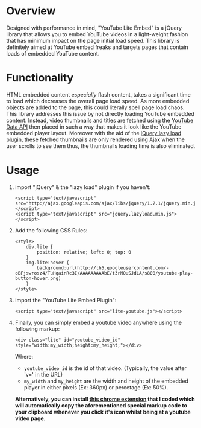 Overview
========
Designed with performance in mind, "YouTube Lite Embed" is a jQuery library that allows you to embed YouTube videos in a light-weight fashion that has minimum impact on the page initial load speed. This library is definitely aimed at YouTube embed freaks and targets pages that contain loads of embedded YouTube content.

Functionality
=============
HTML embedded content *especially* flash content, takes a significant time to load which decreases the overall page load speed. As more embedded objects are added to the page, this could literally spell page load chaos. This library addresses this issue by not directly loading YouTube embedded content. Instead, video thumbnails and titles are fetched using the [YouTube Data API](http://code.google.com/apis/youtube/2.0/reference.html) then placed in such a way that makes it look like the YouTube embedded player layout. Moreover with the aid of the [jQuery lazy load plugin](http://www.appelsiini.net/projects/lazyload), these fetched thumbnails are only rendered using Ajax when the user scrolls to see them thus, the thumbnails loading time is also eliminated.

Usage
=====
1.	import "jQuery" & the "lazy load" plugin if you haven't:

        <script type="text/javascript" src="http://ajax.googleapis.com/ajax/libs/jquery/1.7.1/jquery.min.js"></script>
	    <script type="text/javascript" src="jquery.lazyload.min.js"></script>

2.	Add the following CSS Rules:

    	<style>
			div.lite {
				position: relative; left: 0; top: 0
			}
			img.lite:hover {
				background:url(http://lh5.googleusercontent.com/-oBFjswrosz4/TuHqainRc3I/AAAAAAAAAbE/t3rMQuSJdLA/s800/youtube-play-button-hover.png)
			}
		</style>

3.	import the "YouTube Lite Embed Plugin":

		<script type="text/javascript" src="lite-youtube.js"></script>

4.	Finally, you can simply embed a youtube video anywhere using the following markup:

		<div class="lite" id="youtube_video_id" style="width:my_width;height:my_height;"></div>
   	Where:
	* `youtube_video_id` is the id of that video. (Typically, the value after 'v=' in the URL)
	* `my_width` and `my_height` are the width and height of the embedded player in either pixels (Ex: 360px) or percetage (Ex: 50%).

    **Alternatively, you can install [this chrome extension](https://github.com/TjWallas/YouTube-Lite-Embed/raw/master/Chrome%20Extension/YouTube%20Minified%20Embed.crx) that I coded which will automatically copy the aforementioned special markup code to your clipboard whenever you click it's icon whilst being at a youtube video page.**
